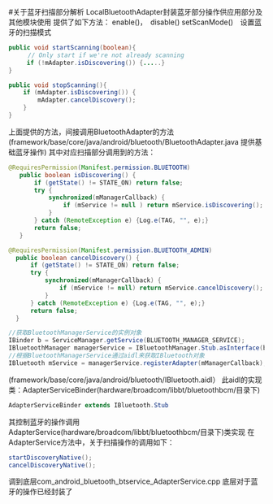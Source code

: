 #关于蓝牙扫描部分解析
LocalBluetoothAdapter封装蓝牙部分操作供应用部分及其他模块使用
提供了如下方法：
enable()，　disable()
setScanMode()　设置蓝牙的扫描模式
```java
public void startScanning(boolean){
  　　// Only start if we're not already scanning
     if (!mAdapter.isDiscovering()) {.....}
}
```
```java
public void stopScanning(){
    if (mAdapter.isDiscovering()) {
        mAdapter.cancelDiscovery();
    }
}
```
上面提供的方法，间接调用BluetoothAdapter的方法
(framework/base/core/java/android/bluetooth/BluetoothAdapter.java 提供基础蓝牙操作)
其中对应扫描部分调用到的方法：
```java
@RequiresPermission(Manifest.permission.BLUETOOTH)
   public boolean isDiscovering() {
       if (getState() != STATE_ON) return false;
       try {
           synchronized(mManagerCallback) {
               if (mService != null ) return mService.isDiscovering();
           }
       } catch (RemoteException e) {Log.e(TAG, "", e);}
       return false;
   }
```

```java
@RequiresPermission(Manifest.permission.BLUETOOTH_ADMIN)
  public boolean cancelDiscovery() {
      if (getState() != STATE_ON) return false;
      try {
          synchronized(mManagerCallback) {
              if (mService != null) return mService.cancelDiscovery();
          }
      } catch (RemoteException e) {Log.e(TAG, "", e);}
      return false;
  }
```
```java
//获取BluetoothManagerService的实例对象
IBinder b = ServiceManager.getService(BLUETOOTH_MANAGER_SERVICE);
IBluetoothManager managerService = IBluetoothManager.Stub.asInterface(b);
//根据BluetoothManagerService通过aidl来获取IBluetooth对象
IBluetooth mService = managerService.registerAdapter(mManagerCallback);
```
(framework/base/core/java/android/bluetooth/IBluetooth.aidl）
此aidl的实现类：AdapterServiceBinder(hardware/broadcom/libbt/bluetoothbcm/目录下)
```java
AdapterServiceBinder extends IBluetooth.Stub
```
其控制蓝牙的操作调用AdapterService(hardware/broadcom/libbt/bluetoothbcm/目录下)类实现
在AdapterService方法中，关于扫描操作的调用如下：
```java
startDiscoveryNative();
cancelDiscoveryNative();
```
调到底层com_android_bluetooth_btservice_AdapterService.cpp
底层对于蓝牙的操作已经封装了
